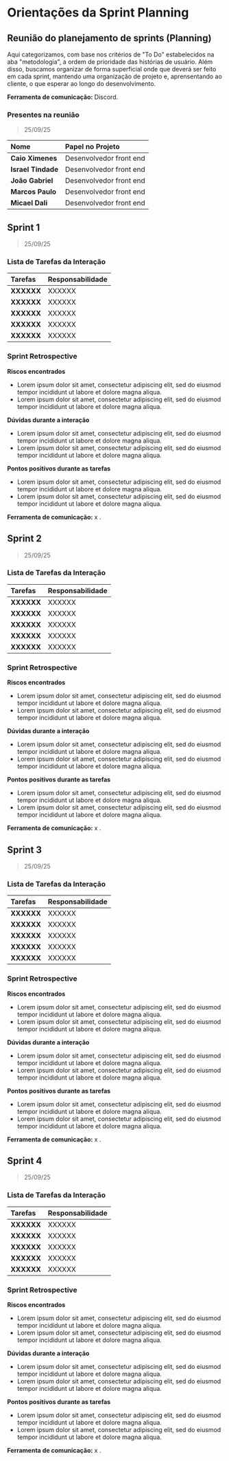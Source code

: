 # Orientações da Sprint Planning

## Reunião do planejamento de sprints (Planning)

Aqui categorizamos, com base nos critérios de "To Do" estabelecidos na aba "metodologia", a ordem de prioridade das histórias de usuário. Além disso, buscamos organizar de forma superficial onde que deverá ser feito em cada sprint, mantendo uma organização de projeto e, aprensentando ao cliente, o que esperar ao longo do desenvolvimento.

**Ferramenta de comunicação:** Discord.

### Presentes na reunião

> 25/09/25
 
| Nome | Papel no Projeto |
| :--- | :--- |
| **Caio Ximenes** | Desenvolvedor front end |
| **Israel Tindade** | Desenvolvedor front end |
| **João Gabriel** | Desenvolvedor front end |
| **Marcos Paulo** | Desenvolvedor front end |
| **Micael Dali** | Desenvolvedor front end |



## Sprint 1 
> 25/09/25 

### Lista de Tarefas da Interação

| Tarefas | Responsabilidade |
| :--- | :--- |
| **XXXXXX** | XXXXXX |
| **XXXXXX** | XXXXXX |
| **XXXXXX** | XXXXXX |
| **XXXXXX** | XXXXXX |
| **XXXXXX** | XXXXXX |

### Sprint Retrospective

**Riscos encontrados**

- Lorem ipsum dolor sit amet, consectetur adipiscing elit, sed do eiusmod tempor incididunt ut labore et dolore magna aliqua.
- Lorem ipsum dolor sit amet, consectetur adipiscing elit, sed do eiusmod tempor incididunt ut labore et dolore magna aliqua.

**Dúvidas durante a interação**

- Lorem ipsum dolor sit amet, consectetur adipiscing elit, sed do eiusmod tempor incididunt ut labore et dolore magna aliqua.
- Lorem ipsum dolor sit amet, consectetur adipiscing elit, sed do eiusmod tempor incididunt ut labore et dolore magna aliqua.

**Pontos positivos durante as tarefas**

- Lorem ipsum dolor sit amet, consectetur adipiscing elit, sed do eiusmod tempor incididunt ut labore et dolore magna aliqua.
- Lorem ipsum dolor sit amet, consectetur adipiscing elit, sed do eiusmod tempor incididunt ut labore et dolore magna aliqua.

**Ferramenta de comunicação:** x .

## Sprint 2
> 25/09/25 

### Lista de Tarefas da Interação

| Tarefas | Responsabilidade |
| :--- | :--- |
| **XXXXXX** | XXXXXX |
| **XXXXXX** | XXXXXX |
| **XXXXXX** | XXXXXX |
| **XXXXXX** | XXXXXX |
| **XXXXXX** | XXXXXX |

### Sprint Retrospective

**Riscos encontrados**

- Lorem ipsum dolor sit amet, consectetur adipiscing elit, sed do eiusmod tempor incididunt ut labore et dolore magna aliqua.
- Lorem ipsum dolor sit amet, consectetur adipiscing elit, sed do eiusmod tempor incididunt ut labore et dolore magna aliqua.

**Dúvidas durante a interação**

- Lorem ipsum dolor sit amet, consectetur adipiscing elit, sed do eiusmod tempor incididunt ut labore et dolore magna aliqua.
- Lorem ipsum dolor sit amet, consectetur adipiscing elit, sed do eiusmod tempor incididunt ut labore et dolore magna aliqua.

**Pontos positivos durante as tarefas**

- Lorem ipsum dolor sit amet, consectetur adipiscing elit, sed do eiusmod tempor incididunt ut labore et dolore magna aliqua.
- Lorem ipsum dolor sit amet, consectetur adipiscing elit, sed do eiusmod tempor incididunt ut labore et dolore magna aliqua.

**Ferramenta de comunicação:** x .

## Sprint 3
> 25/09/25 

### Lista de Tarefas da Interação

| Tarefas | Responsabilidade |
| :--- | :--- |
| **XXXXXX** | XXXXXX |
| **XXXXXX** | XXXXXX |
| **XXXXXX** | XXXXXX |
| **XXXXXX** | XXXXXX |
| **XXXXXX** | XXXXXX |

### Sprint Retrospective

**Riscos encontrados**

- Lorem ipsum dolor sit amet, consectetur adipiscing elit, sed do eiusmod tempor incididunt ut labore et dolore magna aliqua.
- Lorem ipsum dolor sit amet, consectetur adipiscing elit, sed do eiusmod tempor incididunt ut labore et dolore magna aliqua.

**Dúvidas durante a interação**

- Lorem ipsum dolor sit amet, consectetur adipiscing elit, sed do eiusmod tempor incididunt ut labore et dolore magna aliqua.
- Lorem ipsum dolor sit amet, consectetur adipiscing elit, sed do eiusmod tempor incididunt ut labore et dolore magna aliqua.

**Pontos positivos durante as tarefas**

- Lorem ipsum dolor sit amet, consectetur adipiscing elit, sed do eiusmod tempor incididunt ut labore et dolore magna aliqua.
- Lorem ipsum dolor sit amet, consectetur adipiscing elit, sed do eiusmod tempor incididunt ut labore et dolore magna aliqua.

**Ferramenta de comunicação:** x .

## Sprint 4
> 25/09/25 

### Lista de Tarefas da Interação

| Tarefas | Responsabilidade |
| :--- | :--- |
| **XXXXXX** | XXXXXX |
| **XXXXXX** | XXXXXX |
| **XXXXXX** | XXXXXX |
| **XXXXXX** | XXXXXX |
| **XXXXXX** | XXXXXX |

### Sprint Retrospective

**Riscos encontrados**

- Lorem ipsum dolor sit amet, consectetur adipiscing elit, sed do eiusmod tempor incididunt ut labore et dolore magna aliqua.
- Lorem ipsum dolor sit amet, consectetur adipiscing elit, sed do eiusmod tempor incididunt ut labore et dolore magna aliqua.

**Dúvidas durante a interação**

- Lorem ipsum dolor sit amet, consectetur adipiscing elit, sed do eiusmod tempor incididunt ut labore et dolore magna aliqua.
- Lorem ipsum dolor sit amet, consectetur adipiscing elit, sed do eiusmod tempor incididunt ut labore et dolore magna aliqua.

**Pontos positivos durante as tarefas**

- Lorem ipsum dolor sit amet, consectetur adipiscing elit, sed do eiusmod tempor incididunt ut labore et dolore magna aliqua.
- Lorem ipsum dolor sit amet, consectetur adipiscing elit, sed do eiusmod tempor incididunt ut labore et dolore magna aliqua.

**Ferramenta de comunicação:** x .
